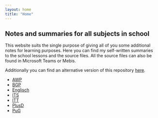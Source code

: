 ```yaml
---
layout: home
title: "Home"
---
```


## **Notes and summaries for all subjects in school**

This website suits the single purpose of giving all of you some additional notes for learning purposes.
Here you can find my self-written summaries to the school lessons and the source files. All the source files can also be found in Microsoft Teams or Mebis.

Additionally you can find an alternative version of this repository [here](https://myLogic207.github.io).

- [AWP](/AWP)
- [BGP](/BGP)
- [Englisch](/Englisch)
- [ITS](/ITS)
- [ITT](/ITT)
- [PlusD](/PlusD)
- [PuG](/PuG)
